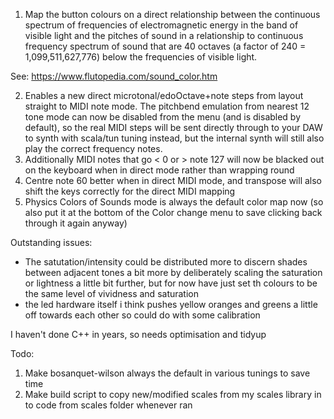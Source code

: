 1) Map the button colours on a direct relationship between the continuous spectrum of frequencies of electromagnetic energy in the band of visible light and the pitches of sound in a relationship to continuous frequency spectrum of sound that are 40 octaves (a factor of 240 = 1,099,511,627,776) below the frequencies of visible light.

See: https://www.flutopedia.com/sound_color.htm

2) Enables a new direct microtonal/edoOctave+note steps from layout straight to MIDI note mode. The pitchbend emulation from nearest 12 tone mode can now be disabled from the menu (and is disabled by default), so the real MIDI steps will be sent directly through to your DAW to synth with scala/tun tuning instead, but the internal synth will still also play the correct frequency notes.  
3) Additionally MIDI notes that go < 0 or > note 127 will now be blacked out on the keyboard when in direct mode rather than wrapping round
4) Centre note 60 better when in direct MIDI mode, and transpose will also shift the keys correctly for the direct MIDI mapping
5) Physics Colors of Sounds mode is always the default color map now (so also put it at the bottom of the Color change menu to save clicking back through it again anyway)

Outstanding issues: 

* The satutation/intensity could be distributed more to discern shades between adjacent tones a bit more by deliberately scaling the saturation or lightness a little bit further, but for now have just set th colours to be the same level of vividness and saturation
* the led hardware itself i think pushes yellow oranges and greens a little off towards each other so could do with some calibration

I haven't done C++ in years, so needs optimisation and tidyup

Todo:

1) Make bosanquet-wilson always the default in various tunings to save time
2) Make build script to copy new/modified scales from my scales library in to code from scales folder whenever ran
